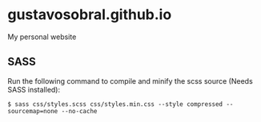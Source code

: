# gustavosobral.github.io
My personal website

## SASS
Run the following command to compile and minify the scss source (Needs SASS installed):

    $ sass css/styles.scss css/styles.min.css --style compressed --sourcemap=none --no-cache
